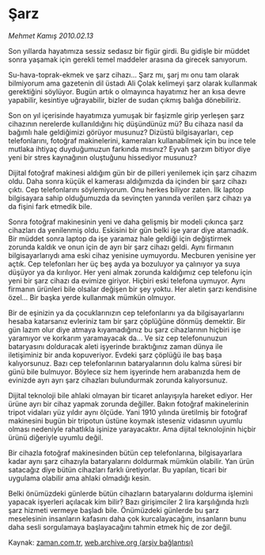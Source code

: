 # Şarz

*Mehmet Kamış 2010.02.13*

<tr><td class="metin" colspan="2" style="padding-top: 20px; padding-left: 5px; ">Son yıllarda hayatımıza sessiz sedasız bir figür girdi. Bu gidişle bir müddet sonra yaşamak için gerekli temel maddeler arasına da girecek sanıyorum.</td></tr><tr><td class="metin" colspan="2" style="padding-top: 20px; padding-left: 5px; "><p>Su-hava-toprak-ekmek ve şarz cihazı... Şarz mı, şarj mı onu tam olarak bilmiyorum ama gazetenin dil üstadı Ali Çolak kelimeyi şarz olarak kullanmak gerektiğini söylüyor. Bugün artık o olmayınca hayatımız her an kısa devre yapabilir, kesintiye uğrayabilir, bizler de sudan çıkmış balığa dönebiliriz.
<p>Son on yıl içerisinde hayatımıza yumuşak bir faşizmle girip yerleşen şarz cihazının nerelerde kullanıldığını hiç düşündünüz mü? Bu cihaza nasıl da bağımlı hale geldiğimizi görüyor musunuz? Dizüstü bilgisayarları, cep telefonlarını, fotoğraf makinelerini, kameraları kullanabilmek için bu ince tele mutlaka ihtiyaç duyduğumuzun farkında mısınız? Eyvah şarzım bitiyor diye yeni bir stres kaynağının oluştuğunu hissediyor musunuz?
<p>Dijital fotoğraf makinesi aldığım gün bir de pilleri yenilemek için şarz cihazım oldu. Daha sonra küçük el kamerası aldığımızda da içinden bir şarz cihazı çıktı. Cep telefonlarını söylemiyorum. Onu herkes biliyor zaten. İlk laptop bilgisayara sahip olduğumuzda da sevinçten yanında verilen şarz cihazı ya da fişini fark etmedik bile.
<p>Sonra fotoğraf makinesinin yeni ve daha gelişmiş bir modeli çıkınca şarz cihazları da yenilenmiş oldu. Eskisini bir gün belki işe yarar diye atamadık. Bir müddet sonra laptop da işe yaramaz hale geldiği için değiştirmek zorunda kaldık ve onun için de ayrı bir şarz cihazı geldi. Aynı firmanın bilgisayarlarıydı ama eski cihaz yenisine uymuyordu. Mecburen yenisine yer açtık. Cep telefonları her üç beş ayda ya bozuluyor ya çalınıyor ya suya düşüyor ya da kırılıyor. Her yeni almak zorunda kaldığımız cep telefonu için yeni bir şarz cihazı da evimize giriyor. Hiçbiri eski telefona uymuyor. Aynı firmanın ürünleri bile olsalar değişen bir şey yoktu. Her aletin şarzı kendisine özel... Bir başka yerde kullanmak mümkün olmuyor.
<p>Bir de eşinizin ya da çocuklarınızın cep telefonlarını ya da bilgisayarlarını hesaba katarsanız evleriniz tam bir şarz çöplüğüne dönmüş demektir. Bir gün lazım olur diye atmaya kıyamadığınız bu şarz cihazlarının hiçbiri işe yaramıyor ve korkarım yaramayacak da... Ve siz cep telefonunuzun bataryasını dolduracak aleti işyerinde bıraktığınız zaman dünya ile iletişiminiz bir anda kopuveriyor. Evdeki şarz çöplüğü ile baş başa kalıyorsunuz. Bazı cep telefonlarının bataryalarının dolu kalma süresi bir günü bile bulmuyor. Böylece siz hem işyerinde hem arabanızda hem de evinizde ayrı ayrı şarz cihazları bulundurmak zorunda kalıyorsunuz.
<p>Dijital teknoloji bile ahlaki olmayan bir ticaret anlayışıyla hareket ediyor. Her ürüne ayrı bir cihaz yapmak zorunda değiller. Bakın fotoğraf makinelerinin tripot vidaları yüz yıldır aynı ölçüde. Yani 1910 yılında üretilmiş bir fotoğraf makinesini bugün bir tripotun üstüne koymak isteseniz vidasının uyumlu olması nedeniyle rahatlıkla işinize yarayacaktır. Ama dijital teknolojinin hiçbir ürünü diğeriyle uyumlu değil.
<p>Bir cihazla fotoğraf makinesinden bütün cep telefonlarına, bilgisayarlara kadar aynı şarz cihazıyla bataryalarını doldurmak mümkün olabilir. Yan ürün satacağız diye bütün cihazları farklı üretiyorlar. Bu yapılan, ticari bir uygulama olabilir ama ahlaki olmadığı kesin.
<p>Belki önümüzdeki günlerde bütün cihazların bataryalarını doldurma işlemini yapacak işyerleri açılacak kim bilir? Bazı girişimciler 2 lira karşılığında hızlı şarz hizmeti vermeye başladı bile. Önümüzdeki günlerde bu şarz meselesinin insanların kafasını daha çok kurcalayacağını, insanların bunu daha sesli sorgulamaya başlayacağını tahmin etmek hiç de zor değil.<br/></p></p></p></p></p></p></p></p></td></tr>

Kaynak: [zaman.com.tr](http://zaman.com.tr/yazar.do?yazino=951162), [web.archive.org (arşiv bağlantısı)](http://web.archive.org/web/20100216130348/http://zaman.com.tr:80/yazar.do?yazino=951162)
